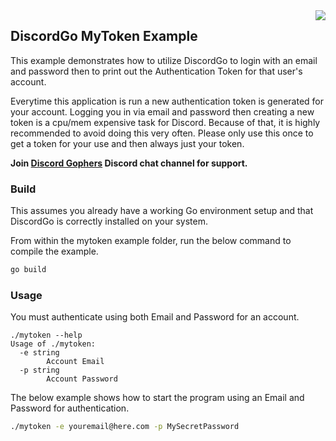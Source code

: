 <img align="right" src="http://bwmarrin.github.io/discordgo/img/discordgo.png">

## DiscordGo MyToken Example

This example demonstrates how to utilize DiscordGo to login with an email and
password then to print out the Authentication Token for that user's account.

Everytime this application is run a new authentication token is generated 
for your account.  Logging you in via email and password then creating a new
token is a cpu/mem expensive task for Discord.  Because of that, it is highly
recommended to avoid doing this very often.  Please only use this once to get a 
token for your use and then always just your token.

**Join [Discord Gophers](https://discord.gg/0f1SbxBZjYoCtNPP)
Discord chat channel for support.**

### Build

This assumes you already have a working Go environment setup and that
DiscordGo is correctly installed on your system.

From within the mytoken example folder, run the below command to compile the
example.

```sh
go build
```

### Usage

You must authenticate using both Email and Password for an account.

```
./mytoken --help
Usage of ./mytoken:
  -e string
        Account Email
  -p string
        Account Password
```

The below example shows how to start the program using an Email and Password for
authentication.

```sh
./mytoken -e youremail@here.com -p MySecretPassword
```
